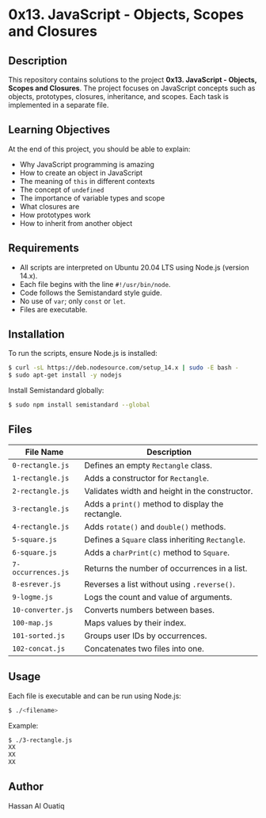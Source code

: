 # 0x13. JavaScript - Objects, Scopes and Closures

## Description
This repository contains solutions to the project **0x13. JavaScript - Objects, Scopes and Closures**. The project focuses on JavaScript concepts such as objects, prototypes, closures, inheritance, and scopes. Each task is implemented in a separate file.

## Learning Objectives
At the end of this project, you should be able to explain:
- Why JavaScript programming is amazing
- How to create an object in JavaScript
- The meaning of `this` in different contexts
- The concept of `undefined`
- The importance of variable types and scope
- What closures are
- How prototypes work
- How to inherit from another object

## Requirements
- All scripts are interpreted on Ubuntu 20.04 LTS using Node.js (version 14.x).
- Each file begins with the line `#!/usr/bin/node`.
- Code follows the Semistandard style guide.
- No use of `var`; only `const` or `let`.
- Files are executable.

## Installation
To run the scripts, ensure Node.js is installed:

```bash
$ curl -sL https://deb.nodesource.com/setup_14.x | sudo -E bash -
$ sudo apt-get install -y nodejs
```
Install Semistandard globally:

```bash
$ sudo npm install semistandard --global
```

## Files

| File Name           | Description                                     |
|---------------------|-------------------------------------------------|
| `0-rectangle.js`    | Defines an empty `Rectangle` class.            |
| `1-rectangle.js`    | Adds a constructor for `Rectangle`.            |
| `2-rectangle.js`    | Validates width and height in the constructor. |
| `3-rectangle.js`    | Adds a `print()` method to display the rectangle. |
| `4-rectangle.js`    | Adds `rotate()` and `double()` methods.         |
| `5-square.js`       | Defines a `Square` class inheriting `Rectangle`. |
| `6-square.js`       | Adds a `charPrint(c)` method to `Square`.       |
| `7-occurrences.js`  | Returns the number of occurrences in a list.   |
| `8-esrever.js`      | Reverses a list without using `.reverse()`.    |
| `9-logme.js`        | Logs the count and value of arguments.         |
| `10-converter.js`   | Converts numbers between bases.                |
| `100-map.js`        | Maps values by their index.                    |
| `101-sorted.js`     | Groups user IDs by occurrences.                |
| `102-concat.js`     | Concatenates two files into one.               |

## Usage
Each file is executable and can be run using Node.js:

```bash
$ ./<filename>
```

Example:

```bash
$ ./3-rectangle.js
XX
XX
XX
```

## Author
Hassan Al Ouatiq
